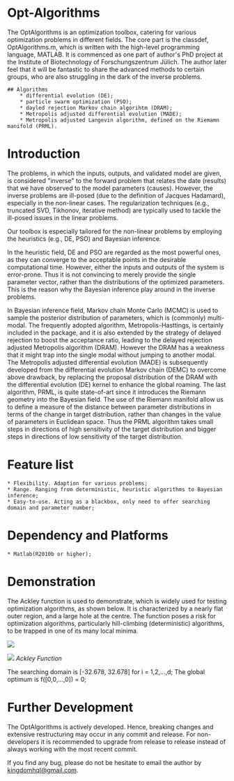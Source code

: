 <script type="text/javascript" src="http://cdn.mathjax.org/mathjax/latest/MathJax.js?config=default"></script>

# Opt-Algorithms

The OptAlgorithms is an optimization toolbox, catering for various optimization problems in different fields. The core part is the classdef, OptAlgorithms.m, which is written with the high-level programming language, MATLAB. It is commenced as one part of author's PhD project at the Institute of Biotechnology of Forschungszentrum Jülich. The author later feel that it will be fantastic to share the advanced methods to certain groups, who are also struggling in the dark of the inverse problems.
    
    ## Algorithms
        * differential evolution (DE);
        * particle swarm optimization (PSO);
        * dayled rejection Markov chain algorihtm (DRAM);
        * Metropolis adjusted differential evolution (MADE);
        * Metropolis adjusted Langevin algorithm, defined on the Riemamn manifold (PRML).

# Introduction

The problems, in which the inputs, outputs, and validated model are given, is considered "inverse" to the forward problem that relates the date (results) that we have observed to the model parameters (causes). However, the inverse problems are ill-posed (due to the definition of Jacques Hadamard), especially in the non-linear cases. The regularization techniques (e.g., truncated SVD, Tikhonov,  iterative method) are typically used to tackle the ill-posed issues in the linear problems.

Our toolbox is especially tailored for the non-linear problems by employing the heuristics (e.g., DE, PSO) and Bayesian inference. 

In the heuristic field, DE and PSO are regarded as the most powerful ones, as they can converge to the acceptable points in the desirable computational time. However, either the inputs and outputs of the system is error-prone. Thus it is not convincing to merely provide the single parameter vector, rather than the distributions of the optimized parameters. This is the reason why the Bayesian inference play around in the inverse problems.

In Bayesian inference field, Markov chain Monte Carlo (MCMC) is used to sample the posterior distribution of parameters, which is (commonly) multi-modal. The frequently adopted algorithm, Metropolis-Hasttings, is certainly included in the package, and it is also extended by the strategy of delayed rejection to boost the acceptance ratio, leading to the delayed rejection adjusted Metropolis algorithm (DRAM). However the DRAM has a weakness that it might trap into the single modal without jumping to another modal. The Metropolis adjusted differential evolution (MADE) is subsequently developed from the differential evolution Markov chain (DEMC) to overcome above drawback, by replacing the proposal distribution of the DRAM with the differential evolution (DE) kernel to enhance the global roaming. The last algorithm, PRML, is quite state-of-art since it introduces the Riemann geometry into the Bayesian field. The use of the Riemann manifold allow us to define a measure of the distance between parameter distributions in terms of the change in target distribution, rather than changes in the value of parameters in Euclidean space. Thus the PRML algorithm takes small steps in directions of high sensitivity of the target distribution and bigger steps in directions of low sensitivity of the target distribution.  


# Feature list

    * Flexibility. Adaption for various problems;
    * Range. Ranging from deterministic, heuristic algorithms to Bayesian inference;
    * Easy-to-use. Acting as a blackbox, only need to offer searching domain and parameter number; 

# Dependency and Platforms

    * Matlab(R2010b or higher);

# Demonstration 

The Ackley function is used to demonstrate, which is widely used for testing optimization algorithms, as shown below. It is characterized by a nearly flat outer region, and a large hole at the centre. The function poses a risk for optimization algorithms, particularly hill-climbing (deterministic) algorithms, to be trapped in one of its many local minima.

![](https://github.com/KimHe/OptAlgorithms/blob/master/doc/ackley_equ.png)

![](https://github.com/KimHe/OptAlgorithms/blob/master/doc/ackley.png)
*Ackley Function*

The searching domain is [-32.678, 32.678] for i = 1,2,...,d;
The global optimum is f([0,0,...,0]) = 0;

# Further Development 

The OptAlgorithms is actively developed. Hence, breaking changes and extensive restructuring may occur in any commit and release. For non-developers it is recommended to upgrade from release to release instead of always working with the most recent commit.

If you find any bug, please do not be hesitate to email the author by kingdomhql@gmail.com.
